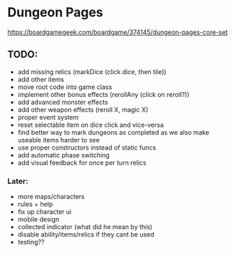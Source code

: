 # Dungeon Pages
https://boardgamegeek.com/boardgame/374145/dungeon-pages-core-set

## TODO:
- add missing relics (markDice (click dice, then tile))
- add other items
- move root code into game class
- implement other bonus effects (rerollAny (click on reroll?))
- add advanced monster effects
- add other weapon effects (reroll X, magic X)
- proper event system
- reset selectable item on dice click and vice-versa
- find better way to mark dungeons as completed as we also make useable items harder to see
- use proper constructors instead of static funcs
- add automatic phase switching
- add visual feedback for once per turn relics

### Later:
- more maps/characters
- rules + help
- fix up character ui
- mobile design
- collected indicator (what did he mean by this)
- disable ability/items/relics if they cant be used
- testing??